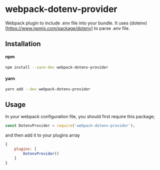 # webpack-dotenv-provider
Webpack plugin to include .env file into your bundle. 
It uses (dotenv)[https://www.npmjs.com/package/dotenv] to parse .env file.


## Installation
#### npm
```bash
npm install --save-dev webpack-dotenv-provider
```

#### yarn
```bash
yarn add --dev webpack-dotenv-provider
```

## Usage
In your webpack configuration file, you should first require this package;
```javascript
const DotenvProvider = require('webpack-dotenv-provider');
```
and then add it to your plugins array
```javascript
{
    plugins: [
        DotenvProvider()
    ]
}
```